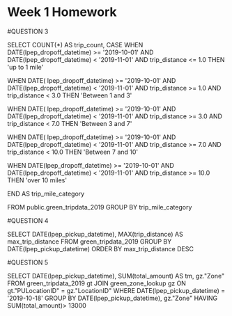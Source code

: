 # Week 1 Homework

#QUESTION 3

SELECT COUNT(*) AS trip_count,
CASE
WHEN DATE(lpep_dropoff_datetime) >= '2019-10-01'
AND DATE(lpep_dropoff_datetime) < '2019-11-01' 
AND trip_distance <= 1.0
THEN 'up to 1 mile'

WHEN DATE(	lpep_dropoff_datetime) >= '2019-10-01'
AND DATE(lpep_dropoff_datetime) < '2019-11-01' 
AND trip_distance >= 1.0
AND trip_distance < 3.0
THEN 'Between 1 and 3'

WHEN DATE(	lpep_dropoff_datetime) >= '2019-10-01'
AND DATE(lpep_dropoff_datetime) < '2019-11-01' 
AND trip_distance >= 3.0
AND trip_distance < 7.0
THEN 'Between 3 and 7'

WHEN DATE(	lpep_dropoff_datetime) >= '2019-10-01'
AND DATE(lpep_dropoff_datetime) < '2019-11-01' 
AND trip_distance >= 7.0
AND trip_distance < 10.0
THEN 'Between 7 and 10'

WHEN DATE(lpep_dropoff_datetime) >= '2019-10-01'
AND DATE(lpep_dropoff_datetime) < '2019-11-01' 
AND trip_distance >= 10.0
THEN 'over 10 miles'

END AS trip_mile_category

FROM public.green_tripdata_2019
GROUP BY trip_mile_category



#QUESTION 4

SELECT DATE(lpep_pickup_datetime),
MAX(trip_distance) AS max_trip_distance
FROM green_tripdata_2019
GROUP BY DATE(lpep_pickup_datetime)
ORDER BY max_trip_distance DESC



#QUESTION 5

SELECT DATE(lpep_pickup_datetime),
SUM(total_amount) AS tm, gz."Zone"
FROM green_tripdata_2019 gt
JOIN green_zone_lookup gz
ON gt."PULocationID" = gz."LocationID"
WHERE DATE(lpep_pickup_datetime) = '2019-10-18'
GROUP BY DATE(lpep_pickup_datetime), gz."Zone"
HAVING SUM(total_amount)> 13000

